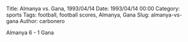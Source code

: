 Title: Almanya vs. Gana, 1993/04/14
Date: 1993/04/14 00:00
Category: sports
Tags: football, football scores, Almanya, Gana
Slug: almanya-vs-gana
Author: carbonero


Almanya 6 - 1 Gana
